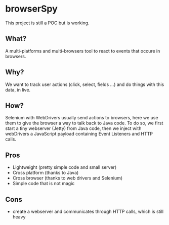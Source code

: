 # browserSpy

This project is still a POC but is working.

## What?
A multi-platforms and multi-browsers tool to react to events that occure in browsers.

## Why?
We want to track user actions (click, select, fields ...) and do things with this data, in live.

## How?
Selenium with WebDrivers usually send actions to browsers, here we use them to give the browser a way to talk back to Java code.
To do so, we first start a tiny webserver (Jetty) from Java code, then we inject with webDrivers a JavaScript payload containing Event Listeners and HTTP calls.

## Pros
- Lightweight (pretty simple code and small server)
- Cross platform (thanks to Java)
- Cross browser (thanks to web drivers and Selenium)
- Simple code that is not magic

## Cons
- create a webserver and communicates through HTTP calls, which is still heavy
